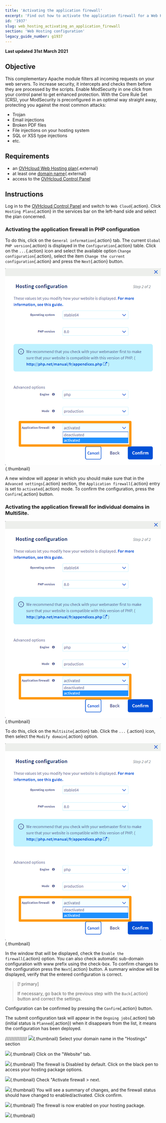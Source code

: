 ```yaml
---
title: 'Activating the application firewall'
excerpt: 'Find out how to activate the application firewall for a Web Hosting'
id: '1937'
slug: web_hosting_activating_an_application_firewall
section: 'Web Hosting configuration'
legacy_guide_number: g1937
---
```


**Last updated 31st March 2021**


 ## Objective

This complementary Apache module filters all incoming requests on your web servers. 
To increase security, it intercepts and checks them before they are processed by the scripts. 
Enable ModSecurity in one click from your control panel to get enhanced protection.
With the Core Rule Set (CRS), your ModSecurity is preconfigured in an optimal way straight away, protecting you against the most common attacks: 
- Trojan
- Email injections
- Broken PDF files
- File injections on your hosting system
- SQL or XSS type injections
- etc.

## Requirements

- an [OVHcloud Web Hosting plan](https://www.ovh.co.uk/web-hosting/){.external}
- at least one [domain name](https://www.ovh.co.uk/domains/){.external}
- access to the [OVHcloud Control Panel](https://www.ovh.com/auth/?action=gotomanager&from=https://www.ovh.co.uk/&ovhSubsidiary=GB)

## Instructions

Log in to the [OVHcloud Control Panel](https://www.ovh.com/auth/?action=gotomanager&from=https://www.ovh.co.uk/&ovhSubsidiary=GB) and switch to `Web Cloud`{.action}. 
Click `Hosting Plans`{.action} in the services bar on the left-hand side and select the plan concerned.

### Activating the application firewall in PHP configuration

To do this, click on the `General information`{.action} tab. 
The current `Global PHP version`{.action} is displayed in the `Configuration`{.action} table. 
Click on the `...`{.action} icon and select the available option `Change configuration`{.action}, 
select the item `Change the current configuration`{.action} and press the `Next`{.action} button.

![managephpconfig](images/manage-php-config.png){.thumbnail}

A new window will appear in which you should make sure that in the `Advanced settings`{.action} section, 
the `Application firewall`{.action} entry is set to `activated`{.action} mode. 
To confirm the configuration, press the `Confirm`{.action} button.


### Activating the application firewall for individual domains in MultiSite.

![managemultisite](images/manage-php-config.png){.thumbnail}

To do this, click on the `Multisite`{.action} tab. 
Click the `...` {.action} icon, then select the `Modify domain`{.action} option. 

![modifydomain](images/manage-php-config.png){.thumbnail}

In the window that will be displayed, check the `Enable the firewall`{.action} option. 
You can also check automatic sub-domain configuration with www prefix using the check-box.
To confirm changes to the configuration press the `Next`{.action} button.
A summary window will be displayed, verify that the entered configuration is correct.

> [! primary]
>
> If necessary, go back to the previous step with the `Back`{.action} button and correct the settings.
> 

Configuration can be confirmed by pressing the `Confirm`{.action} button.

The submit configuration task will appear in the `Ongoing jobs`{.action} tab (initial status is `Planned`{.action}) 
when it disappears from the list, it means the configuration has been deployed.



//////////////
![](images/img_3005.jpg){.thumbnail}
Select your domain name in the "Hostings" section

![](images/img_3006.jpg){.thumbnail}
Click on the "Website" tab.

![](images/img_3007.jpg){.thumbnail}
The firewall is Disabled by default. Click on the black pen to access your hosting package options.

![](images/img_3008.jpg){.thumbnail}
Check "Activate firewall > next.

![](images/img_3010.jpg){.thumbnail}
You will see a summary of changes, and the firewall status should have changed to enabled/activated. Click confirm.

![](images/img_3011.jpg){.thumbnail}
The firewall is now enabled on your hosting package.

![](images/img_3012.jpg){.thumbnail}

